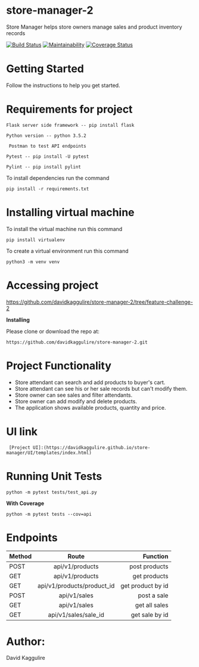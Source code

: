 # store-manager-2
Store Manager helps store owners manage sales and product inventory records

[![Build Status](https://travis-ci.org/davidkaggulire/store-manager-2.svg?branch=feature-challenge-2)](https://travis-ci.org/davidkaggulire/store-manager-2)
[![Maintainability](https://api.codeclimate.com/v1/badges/50796fb3922e9c5bdab6/maintainability)](https://codeclimate.com/github/davidkaggulire/store-manager-2/maintainability)
[![Coverage Status](https://coveralls.io/repos/github/davidkaggulire/store-manager-2/badge.svg?branch=feature-challenge-2)](https://coveralls.io/github/davidkaggulire/store-manager-2?branch=feature-challenge-2)

# Getting Started
Follow the instructions to help you get started.

# Requirements for project
 `Flask server side framework
   -- pip install flask
 `

`Python version -- python 3.5.2`

` Postman to test API endpoints`

`Pytest -- pip install -U pytest`

`Pylint -- pip install pylint`

To install dependencies run the command

`pip install -r requirements.txt`

# Installing virtual machine
To install the virtual machine run this 
command

`pip install virtualenv`


To create a virtual environment run this command

`python3 -m venv venv`

# Accessing project
https://github.com/davidkaggulire/store-manager-2/tree/feature-challenge-2

__Installing__

Please clone or download the repo at:

`https://github.com/davidkaggulire/store-manager-2.git`

# Project Functionality
- Store attendant can search and add products to buyer's cart.
- Store attendant can see his or her sale records but can't modify them.
- Store owner can see sales and filter attendants.
- Store owner can add modify and delete products.
- The application shows available products, quantity and price.

# UI link
` [Project UI]:(https://davidkaggulire.github.io/store-manager/UI/templates/index.html)`

# Running Unit Tests
`python -m pytest tests/test_api.py`

__With Coverage__

`python -m pytest tests --cov=api `

# Endpoints

| Method        | Route           | Function  |
| ------------- |:-------------------:| -----:|
| POST  | api/v1/products   |post products      |
| GET   | api/v1/products    |get products   |
| GET   | api/v1/products/product_id  |   get product by id       |
| POST  | api/v1/sales   |post a sale        |
| GET   | api/v1/sales   |get all sales        |
| GET   | api/v1/sales/sale_id   |get sale by id        |


# Author:
David Kaggulire

